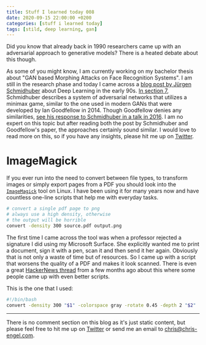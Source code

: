 ```yaml
---
title: Stuff I learned today 008
date: 2020-09-15 22:00:00 +0200
categories: [stuff i learned today]
tags: [stild, deep learning, gan]
---
```


Did you know that already back in 1990 researchers came up with an adversarial approach to generative models? There is a heated debate about this though.

As some of you might know, I am currently working on my bachelor thesis about "GAN based Morphing Attacks on Face Recognition Systems". I am still in the research phase and today I came across a [blog post by Jürgen Schmidhuber](http://people.idsia.ch/~juergen/deep-learning-miraculous-year-1990-1991.html) about Deep Learning in the early 90s. [In section 7](http://people.idsia.ch/~juergen/deep-learning-miraculous-year-1990-1991.html#Sec.%207), Schmidhuber describes a system of adversarial networks that utilizes a minimax game, similar to the one used in modern GANs that were developed by Ian Goodfellow in 2014. Though Goodfellow denies any similarities, [see his response to Schmidhuber in a talk in 2016](https://youtu.be/HGYYEUSm-0Q?t=3778). I am no expert on this topic but after reading both the post by Schmidhuber and Goodfellow's paper, the approaches certainly sound similar. I would love to read more on this, so if you have any insights, please hit me up on [Twitter](https://twitter.com/chrsengel).

# ImageMagick

If you ever run into the need to convert between file types, to transform images or simply export pages from a PDF you should look into the [`ImageMagick`](https://imagemagick.org/index.php) tool on Linux. I have been using it for many years now and have countless one-line scripts that help me with everyday tasks.

```bash
# convert a single pdf page to png
# always use a high density, otherwise
# the output will be horrible
convert -density 300 source.pdf output.png
```

The first time I came across the tool was when a professor rejected a signature I did using my Microsoft Surface. She explicitly wanted me to print a document, sign it with a pen, scan it and then send it her again. Obviously that is not only a waste of time but of resources. So I came up with a script that worsens the quality of a PDF and makes it look scanned. There is even a great [HackerNews thread](https://news.ycombinator.com/item?id=23157408) from a few months ago about this where some people came up with even better scripts.

This is the one that I used:

```bash
#!/bin/bash
convert -density 300 "$1" -colorspace gray -rotate 0.45 -depth 2 "$2"
```

---

There is no comment section on this blog as it's just static content, but please feel free to hit me up on [Twitter](https://twitter.com/chrsengel) or send me an email to chris@chris-engel.com.
